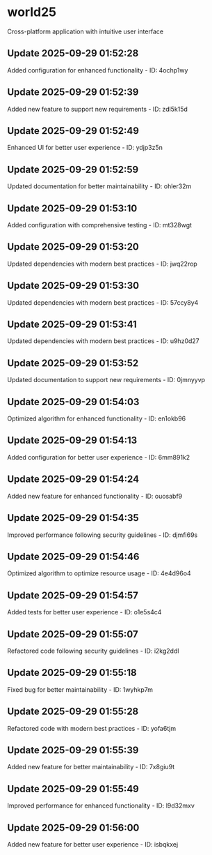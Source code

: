 # world25
Cross-platform application with intuitive user interface

## Update 2025-09-29 01:52:28
Added configuration for enhanced functionality - ID: 4ochp1wy


## Update 2025-09-29 01:52:39
Added new feature to support new requirements - ID: zdl5k15d


## Update 2025-09-29 01:52:49
Enhanced UI for better user experience - ID: ydjp3z5n


## Update 2025-09-29 01:52:59
Updated documentation for better maintainability - ID: ohler32m


## Update 2025-09-29 01:53:10
Added configuration with comprehensive testing - ID: mt328wgt


## Update 2025-09-29 01:53:20
Updated dependencies with modern best practices - ID: jwq22rop


## Update 2025-09-29 01:53:30
Updated dependencies with modern best practices - ID: 57ccy8y4


## Update 2025-09-29 01:53:41
Updated dependencies with modern best practices - ID: u9hz0d27


## Update 2025-09-29 01:53:52
Updated documentation to support new requirements - ID: 0jmnyyvp


## Update 2025-09-29 01:54:03
Optimized algorithm for enhanced functionality - ID: en1okb96


## Update 2025-09-29 01:54:13
Added configuration for better user experience - ID: 6mm891k2


## Update 2025-09-29 01:54:24
Added new feature for enhanced functionality - ID: ouosabf9


## Update 2025-09-29 01:54:35
Improved performance following security guidelines - ID: djmfi69s


## Update 2025-09-29 01:54:46
Optimized algorithm to optimize resource usage - ID: 4e4d96o4


## Update 2025-09-29 01:54:57
Added tests for better user experience - ID: o1e5s4c4


## Update 2025-09-29 01:55:07
Refactored code following security guidelines - ID: i2kg2ddl


## Update 2025-09-29 01:55:18
Fixed bug for better maintainability - ID: 1wyhkp7m


## Update 2025-09-29 01:55:28
Refactored code with modern best practices - ID: yofa6tjm


## Update 2025-09-29 01:55:39
Added new feature for better maintainability - ID: 7x8giu9t


## Update 2025-09-29 01:55:49
Improved performance for enhanced functionality - ID: l9d32mxv


## Update 2025-09-29 01:56:00
Added new feature for better user experience - ID: isbqkxej

